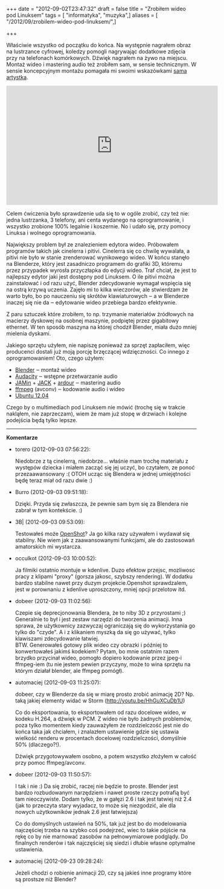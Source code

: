 +++
date = "2012-09-02T23:47:32"
draft = false
title = "Zrobiłem wideo pod Linuksem"
tags = [ "informatyka", "muzyka",]
aliases = [ "/2012/09/zrobilem-wideo-pod-linuksem/",]

+++

Właściwie wszystko od początku do końca. Na występnie nagrałem obraz na
lustrzance cyfrowej, koledzy pomogli nagrywając dodatkowe zdjęcia przy na
telefonach komórkowych. Dźwięk nagrałem na żywo na miejscu. Montaż wideo
i mastering audio też zrobiłem sam, w sensie technicznym. W sensie koncepcyjnym
montażu pomagała mi swoimi wskazówkami [sama
artystka](http://www.youtube.com/user/wobblyfin).

<iframe width="560" height="315" src="https://www.youtube.com/embed/9xuCkNZqmS0" frameborder="0" allow="autoplay; encrypted-media" allowfullscreen></iframe>

Celem ćwiczenia było sprawdzenie uda się to w ogóle zrobić, czy też nie: jedna
lustrzanka, 3 telefony, ani centa wydanego na oprogramowanie, i wszystko
zrobione 100% legalnie i koszernie. No i udało się, przy pomocy Linuksa i
wolnego oprogramowania.

Największy problem był ze znalezieniem edytora wideo. Próbowałem programów
takich jak cinelerra i pitivi. Cinelerra się co chwilę wywalała, a pitivi nie
było w stanie zrenderować wynikowego wideo. W końcu stanęło na Blenderze,
który jest zasadniczo programem do grafiki 3D, któremu przez przypadek wyrosła
przyczłapka do edycji wideo. Traf chciał, że jest to najlepszy edytor jaki
jest dostępny pod Linuksem. O ile pitivi można zainstalować i od razu użyć,
Blender zdecydowanie wymagał wspięcia się na ostrą krzywą uczenia. Zajęło mi
to kilka wieczorów, ale stwierdzam że warto było, bo po nauczeniu się skrótów
klawiaturowych ‒ a w Blenderze inaczej się nie da ‒ edytowanie wideo przebiega
bardzo efektywnie.

Z paru sztuczek które zrobiłem, to np. trzymanie materiałów źródłowych na
macierzy dyskowej na osobnej maszynie, podpiętej przez gigabitowy ethernet. W
ten sposób maszyna na której chodził Blender, miała dużo mniej mielenia
dyskami.

Jakiego sprzętu użyłem, nie napiszę ponieważ za sprzęt zapłaciłem, więc
producenci dostali już moją porcję brzęczącej wdzięczności. Co innego z
oprogramowaniem! Oto, czego użyłem:

  * [Blender](http://www.blender.org/) ‒ montaż wideo
  * [Audacity](http://audacity.sourceforge.net/) ‒ wstępne przetwarzanie audio
  * [JAMin](http://jamin.sourceforge.net/) \+ [JACK](http://jackaudio.org/) \+ [ardour](http://ardour.org/) ‒ mastering audio
  * [ffmpeg](http://ffmpeg.org/) (avconv) ‒ kodowanie audio i wideo
  * [Ubuntu 12.04](http://www.ubuntu.com/)

Czego by o multimediach pod Linuksem nie mówić (trochę się w trakcie nakląłem,
nie zaprzeczam), wiem że mam już stopę w drzwiach i kolejne podejścia będą
tylko lepsze.

----
**Komentarze**

* torero (2012-09-03 07:56:22): <p>Niedobrze z tą cinelerrą, niedobrze...
  właśnie mam trochę materiału z występów dziecka i miałem zacząć się jej uczyć,
  bo czytałem, ze ponoć przezaawansowany :( OTOH ucząc się Blendera w jednej
  umiejętności będę teraz miał od razu dwie :)</p>
* Burro (2012-09-03 09:51:18): <p>Dzięki. Przyda się zwłaszcza, że pewnie sam
  bym się za Blendera nie zabrał w tym kontekście. :)</p>
* 3B| (2012-09-03 09:53:09): <p>Testowałeś może <a
  href="http://www.openshotvideo.com/" rel="nofollow">OpenShot</a>? Ja go kilka
  razy używałem i wydawał się stabilny. Nie wiem jak z zaawansowanymi funkcjami,
  ale do zastosowań amatorskich mi wystarcza.</p>
* occulkot (2012-09-03 10:00:52): <p>Ja filmiki ostatnio montuje w kdenlive.
  Duzo efektow przejsc, mozliwosc pracy z klipami "proxy" (gorsza jakosc,
  szybszy rendering). W dodatku bardzo stabilne nawet przy duzym
  projekcie.Openshot sprawdzalem, jest w porownaniu z kdenlive uproszczony,
  mniej opcji przelotow itd.</p>
* dobeer (2012-09-03 11:02:56): <p>Czepie się deprecjonowania Blendera, że to
  niby 3D z przyrostami ;) Generalnie to był i jest zestaw narzędzi do tworzenia
  animacji. Inna sprawa, że użytkownicy zazwyczaj ograniczają się do
  wykorzystania go tylko do "czyde". A i z klikaniem myszką da się go używać,
  tylko klawiszami zdecydowanie łatwiej.<br /> BTW. Generowałeś gotowy plik
  wideo czy obrazki i później to konwertowałeś jakimś kodekiem? Pytam, bo mnie
  ostatnim razem brzydko przycinał wideo, pomogło dopiero kodowanie przez jpeg-i
  ffmpeg-iem (tu nie jestem pewien przyczyny, może to wina sprzętu na którym
  działał blender, ale ffmpeg pomógł).</p>
* automaciej (2012-09-03 11:25:07): <p>dobeer, czy w Blenderze da się w miarę
  prosto zrobić animację 2D? Np. taką jakiej elementy widać w Storm
  (http://youtu.be/HhGuXCuDb1U)</p>  <p>Co do eksportowania, to eksportowałem od
  razu docelowe wideo, w kodeku H.264, a dźwięk w PCM. Z wideo nie było żadnych
  problemów, poza tylko momentem kiedy zauważyłem że rozdzielczość jest nie do
  końca taka jak chciałem, i znalazłem ustawienie gdzie się ustawia wielkość
  renderu w procentach docelowej rozdzielczości, domyślnie 50% (dlaczego?!).</p>
  <p>Dźwięk przygotowywałem osobno, a potem wszystko złożyłem w całość przy
  pomoc ffmpeg/avconv.</p>
* dobeer (2012-09-03 11:50:57): <p>I tak i nie :) Da się zrobić, raczej nie
  będzie to proste. Blender jest bardzo rozbudowanym narzędziem i nawet proste
  rzeczy potrafią być tam nieoczywiste. Dodam tylko, że w gałęzi 2.6 i tak jest
  łatwiej niż 2.4 (jak to przeczyta stary wyjadacz, to może się niezgodzić, ale
  dla nowych użytkowników jednak 2.6 jest łatwiejsza)</p>  <p>Co do domyślnych
  ustawień na 50%, tak już jest bo do modelowania najczęściej trzeba na szybko
  coś podejrzeć, wiec to takie pójście na rękę co by nie marnować zasobów na
  pełnowymiarowe podglądy. Do finalnych renderów i tak najczęściej się siedzi i
  dłubie własne optymalne ustawienia.</p>
* automaciej (2012-09-23 09:28:24): <p>Jeżeli chodzi o robienie animacji 2D, czy
  są jakieś inne programy które są prostsze niż Blender?</p>
